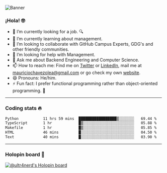![Banner](banner.gif)

### ¡Hola! 🤓

- 🔭 I’m currently looking for a job. 🔍
- 🌱 I’m currently learning about management.
- 👯 I’m looking to collaborate with GitHub Campus Experts, GDG's and other friendly communities.
- 🤔 I’m looking for help with Management.
- 💬 Ask me about Backend Engineering and Computer Science.
- 📫 How to reach me: Find me on [Twitter](https://twitter.com/ultr4nerd) or [LinkedIn](https://www.linkedin.com/in/ultr4nerd), mail me at [mauriciochavezolea@gmail.com](mailto:mauriciochavezolea@gmail.com) or go check my own [website](https://mauriciochavez.dev).
- 😄 Pronouns: He/him. 
- ⚡ Fun fact: I prefer functional programming rather than object-oriented programming. 🤭
---

### Coding stats 🔥

<!--START_SECTION:waka-->

```txt
Python           11 hrs 59 mins  █████████████████▒░░░░░░░   69.44 %
TypeScript       1 hr            █▒░░░░░░░░░░░░░░░░░░░░░░░   05.88 %
Makefile         1 hr            █▒░░░░░░░░░░░░░░░░░░░░░░░   05.85 %
HTML             46 mins         █░░░░░░░░░░░░░░░░░░░░░░░░   04.50 %
Text             40 mins         █░░░░░░░░░░░░░░░░░░░░░░░░   03.90 %
```

<!--END_SECTION:waka-->

---

### Holopin board 🦖

[![@ultr4nerd's Holopin board](https://holopin.me/ultr4nerd)](https://holopin.io/@ultr4nerd)
